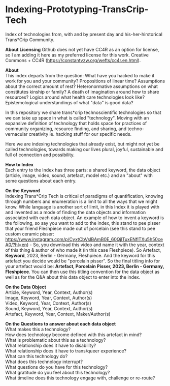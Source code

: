 # Indexing-Prototyping-TransCrip-Tech  
Index of technologies from, with and by present day and his-her-hirstorical Trans*Crip Community.

**About Licensing** 
Github does not yet have CC4R as an option for license, so I am adding it here as my preferred license for this work. Creative Commons + CC4R (https://constantvzw.org/wefts/cc4r.en.html). 

**About**  
This index departs from the question: What have you hacked to make it work for you and your community? Propositions of linear time? Assumptions about the correct amount of rest? Heteronormative assumptions on what constitutes kinship or family? A death of imagination around how to share resources? Logics around what health care technologies look like? Epistemological understandings of what "data" is good data?  

In this repository we share trans*crip technoscientific technologies so that we can take up space in what is called "technology". Moving with an expansive definition of technology that holds space for practices of community organizing, resource finding, and sharing, and techno-vernacular creativity ie. hacking stuff for our specific needs. 
 
Here we are indexing technologies that already exist, but might not yet be called technologies, towards making our lives plural, joyful, sustainable and full of connection and possibility.

**How to Index**  
Each entry to the Index has three parts: a shared keyword, the data object (article, image, video, sound, artefact, model etc.) and an "about" with some questions about each entry.

**On the Keyword**  
Indexing Trans*Crip Tech is critical of paradigms of quantification, knowing through numbers and enumeration is a limit to all the ways that we might know. While language is another sort of limit, in this Index it is played with and invented as a mode of finding the data objects and information associated with each data object. An example of how to invent a keyword is the following, so say you want to add to the index, this stand to pee pisser that your friend Fleshpiece made out of porcelain (see this stand to pee custom ceramic pisser: https://www.instagram.com/p/CyxtCbVslBAmB0E_60QjlTuxENflTXu5h50ceA0/?hl=en) - So, you download this video and name it with the year, context of this thing & author of who made it (in this case Fleshpiece). So Artefact, **Keyword**, 2023, Berlin - Germany, Fleshpiece. And the keyword for this artefact you decide would be "porcelain pisser". So the final titling info for your artefact would be: **Artefact, Porcelain Pisser, 2023, Berlin - Germany, Fleshpiece**. You can then use this titling convention for the data object as well as for the Q&A about this data object to enter into the index. 

**On the Data Object**    
Article, Keyword, Year, Context, Author(s)  
Image, Keyword, Year, Context, Author(s)  
Video, Keyword, Year, Context, Author(s)  
Sound, Keyword, Year, Context, Author(s)  
Artefact, Keyword, Year, Context, Maker/Author(s)

**On the Questions to answer about each data object**  
What makes this a technology?  
How does technology become defined with this artefact in mind?  
What is problematic about this as a technology?  
What relationship does it have to disability?  
What relationship does it have to trans/queer experience?  
What can this technology do?  
What does this technology interrupt?  
What questions do you have for this technology?  
What gratitude do you feel about this technology?  
What timeline does this technology engage with, challenge or re-route?


